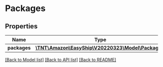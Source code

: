 # Packages

## Properties
Name | Type | Description | Notes
------------ | ------------- | ------------- | -------------
**packages** | [**\TNT\Amazon\EasyShip\V20220323\Model\Package[]**](Package.md) |  | 

[[Back to Model list]](../README.md#documentation-for-models) [[Back to API list]](../README.md#documentation-for-api-endpoints) [[Back to README]](../README.md)


